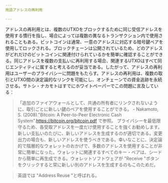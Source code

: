 ```yaml
---
用語アドレスの再利用

---
```

アドレスの再利用とは、複数のUTXOをブロックするために同じ受信アドレスを使用する慣行を指し、場合によっては複数の異なるトランザクション内で使用されることもある。ビットコインは通常、一意のアドレスに対応する暗号鍵ペアを使用してロックされる。ブロックチェーンは公開されているため、どのアドレスがどれだけのビットコインに関連付けられているかを簡単に確認することができる。同じアドレスを複数の支払いに再利用する場合、関連するUTXOはすべて同じエンティティに属すると考えるのが妥当である。したがって、アドレスの再利用はユーザーのプライバシーに問題をもたらす。アドレスの再利用は、複数の取引とUTXO間の決定論的なリンクを可能にし、オンチェーンでの資金追跡を永続させる。サトシ・ナカモトはすでにホワイトペーパーでこの問題に言及している：

> 「追加のファイアウォールとして、共通の所有者にリンクされないように、取引ごとに新しい鍵のペアを使用することができる。 - Nakamoto, S. (2008)."Bitcoin: A Peer-to-Peer Electronic Cash System".https://bitcoin.org/bitcoin.pdf で参照。
プライバシーを最低限守るため、各受取アドレスを一度だけ使用することを強くお勧めします。新しい支払いのたびに、新しいアドレスを生成するのが適切である。変更出力の場合も、新しいアドレスを使うべきである。幸いなことに、決定論的で階層的なウォレットのおかげで、多数のアドレスを使用することが非常に簡単になった。ウォレットに関連するすべてのキー・ペアは、シードから簡単に再生成できる。ウォレットソフトウェアが "Receive "ボタンをクリックすると常に新しい別のアドレスを生成するのもこのためだ。

> 英語では "Address Reuse "と呼ばれる。